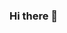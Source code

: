 ### Hi there 👋

<!--
**japoneskkj/japoneskkj** is a ✨ _special_ ✨ repository because its `README.md` (this file) appears on your GitHub profile.

Here are some ideas to get you started:

- 🔭 I’m currently working com aula de pensamento computacional
- 🌱 I’m currently learning como fazer jogos
- 👯 I’m looking to collaborate on  para ajudar outras pessoas
- 🤔 I’m looking for help para aprender pensamento computacional
- 💬 Ask me about fortnite
- 📫 How to reach me: mandando mensagem aqui mesmo
- ⚡ Fun fact: gosto de jogar ping poong,de jogar fortnite,etc.
-->
